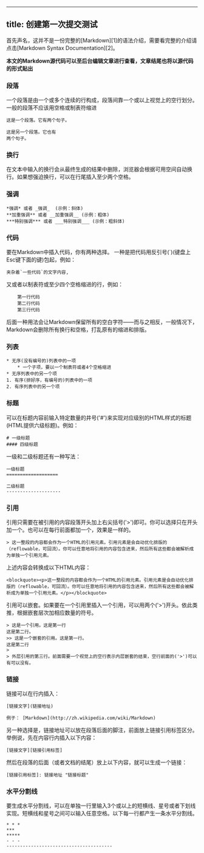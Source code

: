 
---
title: 创建第一次提交测试
---

首先声名，这并不是一份完整的[Markdown][1]的语法介绍，需要看完整的介绍请点击[Markdown Syntax Documentation][2]。

**本文的Markdown源代码可以至后台编辑文章进行查看，文章结尾也将以源代码的形式贴出**

### 段落

一个段落是由一个或多个连续的行构成，段落间靠一个或以上视觉上的空行划分。一般的段落不应该用空格或制表符缩进

    这是一个段落。它有两个句子。
    
    这是另一个段落。它也有 
    两个句子。
    

### 换行

在文本中输入的换行会从最终生成的结果中删除，浏览器会根据可用空间自动换行。如果想强迫换行，可以在行尾插入至少两个空格。

### 强调

    *强调* 或者 _强调_  (示例：斜体)
    **加重强调** 或者 __加重强调__ (示例：粗体)
    ***特别强调*** 或者 ___特别强调___ (示例：粗斜体)
    

### 代码

要在Markdown中插入代码，你有两种选择。 一种是把代码用反引号(`)(键盘上Esc键下面的键)包起，例如：

    夹杂着`一些代码`的文字内容,
    

又或者以制表符或至少四个空格缩进的行，例如：

        第一行代码
        第二行代码
        第三行代码
    

后面一种用法会让Markdown保留所有的空白字符——而与之相反，一般情况下，Markdown会删除所有换行和空格，打乱原有的缩进和排版。

### 列表

    * 无序(没有编号的)列表中的一项
        * 一个子项，要以一个制表符或者4个空格缩进
    * 无序列表中的另一个项
    1. 有序(排好序，有编号的)列表中的一项
    2. 有序列表中的另一个项
    

### 标题

可以在标题内容前输入特定数量的井号('#')来实现对应级别的HTML样式的标题(HTML提供六级标题)。例如：

    # 一级标题
    #### 四级标题
    

一级和二级标题还有一种写法：

    一级标题
    ===================
    
    二级标题
    --------------------
    

### 引用

引用只需要在被引用的内容段落开头加上右尖括号('>')即可。你可以选择只在开头加一个。也可以在每行前面都加一个，效果是一样的。

    > 这一整段的内容都会作为一个HTML的引用元素。引用元素是会自动优化排版的（reflowable，可回流）。你可以任意地将引用的内容包含进来，然后所有这些都会被解析成为单独一个引用元素。
    

上述内容会转换成以下HTML内容：

    <blockquote><p>这一整段的内容都会作为一个HTML的引用元素。引用元素是会自动优化排版的（reflowable，可回流）。你可以任意地将引用的内容包含进来，然后所有这些都会被解析成为单独一个引用元素。</p></blockquote>
    

引用可以嵌套。如果要在一个引用里插入一个引用，可以用两个('>')开头。依此类推，根据嵌套层次加相应数量的符号。

    > 这是一个引用。这是第一行
    这是第二行。
    >> 这是一个嵌套的引用。这是第一行。
    这是第二行
    > 
    > 外层引用的第三行。前面需要一个视觉上的空行表示内层嵌套的结束，空行前面的('>')可以有可以没有。
    

### 链接

链接可以在行内插入：

    [链接文字](链接地址)
    
    例子： [Markdown](http://zh.wikipedia.com/wiki/Markdown)
    

另一种选择是，链接地址可以放在段落后面的脚注，前面放上链接引用标签区分。举例说，先在内容行内插入以下内容：

    [链接文字][链接引用标签]
    

然后在段落的后面（或者文档的结尾）放上以下内容，就可以生成一个链接：

    [链接引用标签]: 链接地址 "链接标题"
    

### 水平分割线


要生成水平分割线，可以在单独一行里输入3个或以上的短横线、星号或者下划线实现。短横线和星号之间可以输入任意空格。以下每一行都产生一条水平分割线。

    * * *
    ***
    *****
    - - -
    ---------------------------------------
